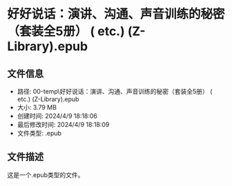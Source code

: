 ﻿# 好好说话：演讲、沟通、声音训练的秘密（套装全5册） ( etc.) (Z-Library).epub

## 文件信息
- 路径: 00-temp\好好说话：演讲、沟通、声音训练的秘密（套装全5册） ( etc.) (Z-Library).epub
- 大小: 3.79 MB
- 创建时间: 2024/4/9 18:18:06
- 最后修改时间: 2024/4/9 18:18:09
- 文件类型: .epub

## 文件描述
这是一个.epub类型的文件。

